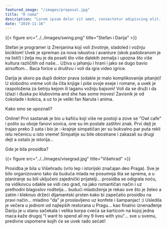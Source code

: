 ```yaml
---
featured_image: "/images/proposal.jpg"
title: "O nama"
description: "Lorem ipsum dolor sit amet, consectetur adipiscing elit. Nunc pretium risus non erat interdum, vitae."
date: "2019-11-16"
---
```


{{< figure src="../../images/swing.png" title="Stefan i Darija" >}}


Stefan je programer iz Zrenjanina koji voli životinje, sladoled i vožnju biciklom! Uvek je spreman za nova iskustva i avanture (skok padobranom je na listi!) i želja mu je da poseti što više dalekih zemalja i upozna što više kultura različitih od naše... Uživa u jahanju i hrani i jako se dugo bavio airsoftom... Baca forice u društvu i voli da igra video igrice.

Darija je skoro pa dupli doktor prava (odakle je malo komplikovanije pitanje)! U slobodno vreme voli da čita knjige i piše svoje eseje i romane, a uvek je raspoložena za šetnju kejom ili laganu vožnju bajsom! Voli da se druži i da izlazi i đuska po klubovima and she has some moves! Zavisnik je od čokolade i kokica, a uz to je veliki fan Naruta i anima. 

Kako smo se upoznali?

Online! Prvi sastanak je bio u kafiću koji više ne postoji a zove se "Owl cafe" i pošto su oboje fanovi sovica, one su im postale zaštitni znak. Prvi dejt je trajao preko 3 sata i bio je :-krajnje simpatičan jer su bukvalno par puta rekli istu rečenicu u isto vreme! Simpatije su bile obostrane i zakazali su drugi dejt a ostalo je istorija...

Gde je bila prosidba?

{{< figure src="../../images/visegrad.jpg" title="Višehrad" >}}


Prosidba je bila u Višehradu (vrlo lep i istorijski značajan deo Praga). Sve je bilo organizovano tako da buduća mlada ne posumnja šta se sprema, a u planiranje su bili uključeni zajednički prijatelji... prosidba se odigrala noću, na vidikovcu odakle se vidi ceo grad, na jako romantičan način i uz prethodni blagoslov roditelja... budući mladoženja je rekao sve što je želeo a zatim i kleknuo držeći dijamantski prsten kako bi zapečatio prosidbu na pravi način... mladino "da" je proslavljeno uz konfete i šampanjac! :) Usledila je večera u jednom od najlepših restorana u Pragu... kao finalno iznenađenje Dariju je u stanu sačekala i velika korpa cveća sa karticom na kojoj jedna maca kaže drugoj "I want to spend all my 9 lives with you"...  sve u svemu, predivne uspomene kojih će se uvek rado sećati!
